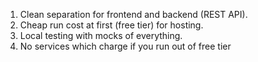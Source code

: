 1. Clean separation for frontend and backend (REST API).
2. Cheap run cost at first (free tier) for hosting.
3. Local testing with mocks of everything.
4. No services which charge if you run out of free tier
